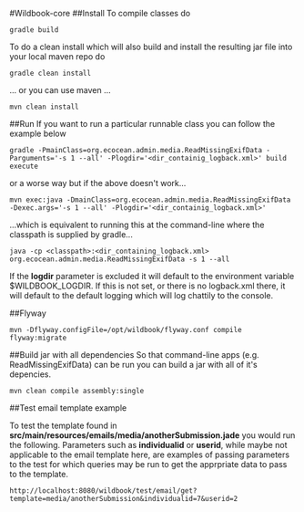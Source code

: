 #Wildbook-core
##Install
To compile classes do

    gradle build
   
To do a clean install which will also build and install the resulting jar file into your local maven repo do
    
    gradle clean install
    
... or you can use maven ...

    mvn clean install

##Run
If you want to run a particular runnable class you can follow the example below

    gradle -PmainClass=org.ecocean.admin.media.ReadMissingExifData -Parguments='-s 1 --all' -Plogdir='<dir_containig_logback.xml>' build execute
    
or a worse way but if the above doesn't work...

    mvn exec:java -DmainClass=org.ecocean.admin.media.ReadMissingExifData -Dexec.args='-s 1 --all' -Plogdir='<dir_containig_logback.xml>'

...which is equivalent to running this at the command-line where the classpath is supplied by gradle...

    java -cp <classpath>:<dir_containing_logback.xml> org.ecocean.admin.media.ReadMissingExifData -s 1 --all

If the **logdir** parameter is excluded it will default to the environment variable $WILDBOOK_LOGDIR. If this is not set, or there is no logback.xml there, it will default to the default logging which will log chattily to the console.

##Flyway

    mvn -Dflyway.configFile=/opt/wildbook/flyway.conf compile flyway:migrate
    
##Build jar with all dependencies
So that command-line apps (e.g. ReadMissingExifData) can be run you can build a jar with all of it's depencies.

    mvn clean compile assembly:single
    
##Test email template example

To test the template found in **src/main/resources/emails/media/anotherSubmission.jade** you would run the following. Parameters such as **individualid** or **userid**, while maybe not applicable to the email template here, are examples of passing parameters to the test for which queries may be run to get the apprpriate data to pass to the template.

    http://localhost:8080/wildbook/test/email/get?template=media/anotherSubmission&individualid=7&userid=2

